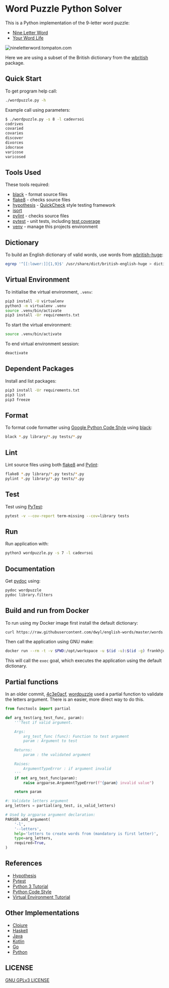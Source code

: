# Word Puzzle Python Solver

This is a Python implementation of the 9-letter word puzzle:

- [Nine Letter Word](http://nineletterword.tompaton.com/adevcrsoi/)
- [Your Word Life](http://www.yourwiselife.com.au/games/9-letter-word/)

![nineletterword.tompaton.com](nineletterword.png)

Here we are using a subset of the British dictionary from the
[wbritish](https://packages.debian.org/sid/text/wbritish) package.

## Quick Start

To get program help call:

```bash
./wordpuzzle.py -h
```

Example call using parameters:

```bash
$ ./wordpuzzle.py -s 8 -l cadevrsoi
codrives
covaried
covaries
discover
divorces
idocrase
varicose
varicosed
```

## Tools Used

These tools required:

- [black](https://github.com/psf/black) - format source files
- [flake8](https://github.com/pycqa/flake8) - checks source files
- [hypothesis](https://hypothesis.readthedocs.io/) - [QuickCheck](https://en.wikipedia.org/wiki/QuickCheck) style testing framework
- [isort](https://pycqa.github.io/isort/)
- [pylint](https://www.pylint.org/) - checks source files
- [pytest](https://docs.pytest.org/) - unit tests, including [test coverage](https://pytest-cov.readthedocs.io/en/latest/)
- [venv](https://docs.python.org/library/venv.html) - manage this projects environment

## Dictionary

To build an English dictionary of valid words, use words from
[wbritish-huge](http://wordlist.sourceforge.net/):

```bash
egrep '^[[:lower:]]{1,9}$' /usr/share/dict/british-english-huge > dictionary
```

## Virtual Environment

To initialise the virtual environment, `.venv`:

```bash
pip3 install -U virtualenv
python3 -m virtualenv .venv
source .venv/bin/activate
pip3 install -Ur requirements.txt
```

To start the virtual environment:

```bash
source .venv/bin/activate
```

To end virtual environment session:

```bash
deactivate
```

## Dependent Packages

Install and list packages:

```bash
pip3 install -Ur requirements.txt
pip3 list
pip3 freeze
```

## Format

To format code formatter using [Google Python Code
Style](https://github.com/google/styleguide/blob/gh-pages/pyguide.md) using
[black](https://github.com/psf/black):

```bash
black *.py library/*.py tests/*.py
```

## Lint

Lint source files using both [flake8](https://github.com/pycqa/flake8) and
[Pylint](https://www.pylint.org/):

```bash
flake8 *.py library/*.py tests/*.py
pylint *.py library/*.py tests/*.py
```

## Test

Test using [PyTest](https://docs.pytest.org/):

```bash
pytest -v --cov-report term-missing --cov=library tests
```

## Run

Run application with:

```bash
python3 wordpuzzle.py -s 7 -l cadevrsoi
```

## Documentation

Get [pydoc](https://docs.python.org/3/library/pydoc.html) using:

```bash
pydoc wordpuzzle
pydoc library.filters
```

## Build and run from Docker

To run using my Docker image first install the default dictionary:

```bash
curl https://raw.githubusercontent.com/dwyl/english-words/master/words.txt -o dictionary
```

Then call the application using GNU make:

```bash
docker run --rm -t -v $PWD:/opt/workspace -u $(id -u):$(id -g) frankhjung/python:latest make exec
```

This will call the `exec` goal, which executes the application using the default
dictionary.

## Partial functions

In an older commit,
[4c3e0acf](https://gitlab.com/frankhjung1/python-wordpuzzle/-/tree/4c3e0acff3dd603737fc0b6914d98824b1e11a4e),
[wordpuzzle](./wordpuzzle.py) used a partial function to validate the letters
argument. There is an easier, more direct way to do this.

```python
from functools import partial

def arg_test(arg_test_func, param):
    '''Test if valid argument.

    Args:
        arg_test_func (func): Function to test argument
        param : Argument to test

    Returns:
        param : the validated argument

    Raises:
        ArgumentTypeError : if argument invalid
    '''
    if not arg_test_func(param):
        raise argparse.ArgumentTypeError(f"{param} invalid value")

    return param

#: Validate letters argument
arg_letters = partial(arg_test, is_valid_letters)

# Used by argparse argument declaration:
PARSER.add_argument(
    '-l',
    '--letters',
    help='letters to create words from (mandatory is first letter)',
    type=arg_letters,
    required=True,
)
```

## References

- [Hypothesis](https://hypothesis.works/)
- [Pytest](https://docs.pytest.org/)
- [Python 3 Tutorial](https://docs.python.org/3/tutorial/)
- [Python Code Style](https://github.com/google/styleguide/blob/gh-pages/pyguide.md)
- [Virtual Environment Tutorial](https://realpython.com/python-virtual-environments-a-primer/)

## Other Implementations

- [Clojure](https://gitlab.com/frankhjung1/clojure-wordpuzzle)
- [Haskell](https://gitlab.com/frankhjung1/haskell-wordpuzzle)
- [Java](https://gitlab.com/frankhjung1/java-wordpuzzle)
- [Kotlin](https://gitlab.com/frankhjung1/kotlin-wordpuzzle)
- [Go](https://gitlab.com/frankhjung1/go-wordpuzzle)
- [Python](https://gitlab.com/frankhjung1/python-wordpuzzle)

## LICENSE

[GNU GPLv3 LICENSE](./LICENSE)
